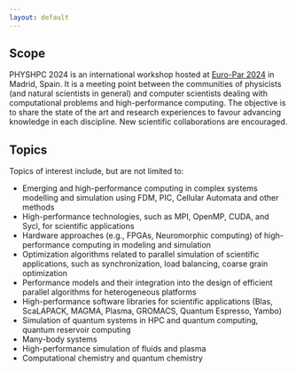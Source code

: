 ```yaml
---
layout: default
---
```


## Scope 

PHYSHPC 2024 is an international workshop hosted at [Euro-Par 2024](https://2024.euro-par.org/) in Madrid, Spain. It is a meeting point between the communities of physicists (and natural scientists in general) and computer scientists dealing with computational problems and high-performance computing. The objective is to share the state of the art and research experiences to favour advancing knowledge in each discipline. New scientific collaborations are encouraged.

## Topics
Topics of interest include, but are not limited to:

* Emerging and high-performance computing in complex systems modelling and simulation using FDM, PIC, Cellular Automata and other methods
* High-performance technologies, such as MPI, OpenMP, CUDA, and Sycl, for scientific applications
* Hardware approaches (e.g., FPGAs, Neuromorphic computing) of high-performance computing in modeling and simulation
* Optimization algorithms related to parallel simulation of scientific applications, such as synchronization, load balancing, coarse grain optimization
* Performance models and their integration into the design of efficient parallel algorithms for heterogeneous platforms
* High-performance software libraries for scientific applications (Blas, ScaLAPACK, MAGMA, Plasma, GROMACS, Quantum Espresso, Yambo)
* Simulation of quantum systems in HPC and quantum computing, quantum reservoir computing
* Many-body systems
* High-performance simulation of fluids and plasma
* Computational chemistry and quantum chemistry
